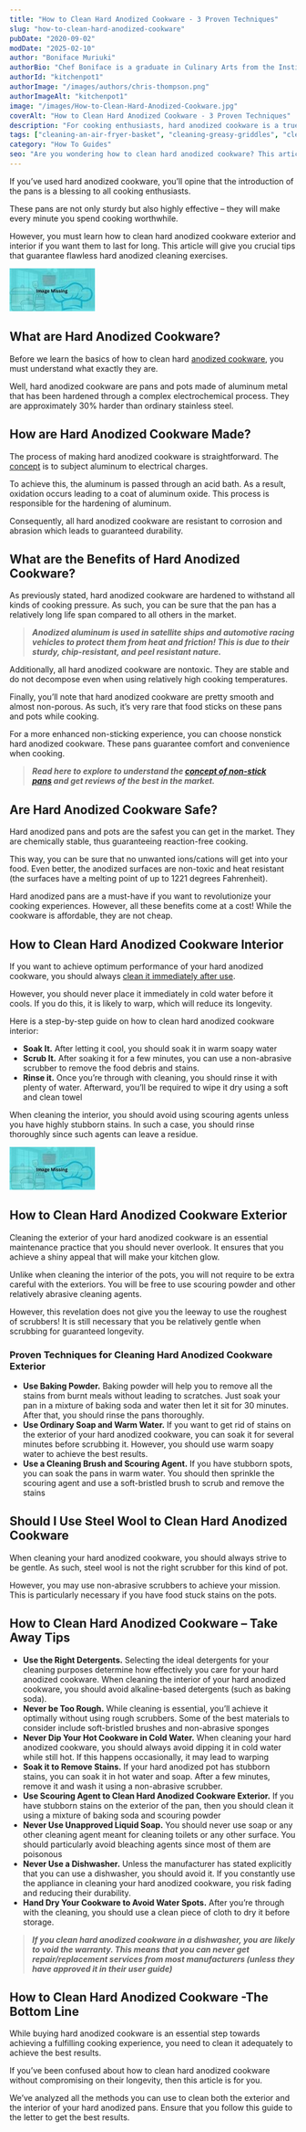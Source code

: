 ```yaml
---
title: "How to Clean Hard Anodized Cookware - 3 Proven Techniques"
slug: "how-to-clean-hard-anodized-cookware"
pubDate: "2020-09-02"
modDate: "2025-02-10"
author: "Boniface Muriuki"
authorBio: "Chef Boniface is a graduate in Culinary Arts from the Institute of Culinary Education, New York. He has worked in several restaurants and is currently the Head Chef at Cavali Restaurant. He has excelled in developing unique recipes and influencing the menu at the restaurant. He prides himself in sharing his knowledge at thekitchenpot.com where he writes about the best cookware for various recipes.."
authorId: "kitchenpot1"
authorImage: "/images/authors/chris-thompson.png"
authorImageAlt: "kitchenpot1"
image: "/images/How-to-Clean-Hard-Anodized-Cookware.jpg"
coverAlt: "How to Clean Hard Anodized Cookware - 3 Proven Techniques"
description: "For cooking enthusiasts, hard anodized cookware is a true blessing, offering sturdy and highly effective pans that make cooking a joy. To ensure these pans last long, it's crucial to learn how to clean both the interior and exterior properly. This"
tags: ["cleaning-an-air-fryer-basket", "cleaning-greasy-griddles", "cleaning-hard-anodized-cookware", "nonstick-pan"]
category: "How To Guides"
seo: "Are you wondering how to clean hard anodized cookware? This article offers a comprehensive guide on cleaning both the interior and exterior of the cookware. Read on for more."
---
```


If you’ve used hard anodized cookware, you’ll opine that the introduction of the pans is a blessing to all cooking enthusiasts. 

These pans are not only sturdy but also highly effective – they will make every minute you spend cooking worthwhile. 

However, you must learn how to clean hard anodized cookware exterior and interior if you want them to last for long. This article will give you crucial tips that guarantee flawless hard anodized cleaning exercises. 

![How to Clean Hard Anodized Cookware](images/portablegasgrill.jpg)

## What are Hard Anodized Cookware?

Before we learn the basics of how to clean hard [anodized cookware](https://en.wikipedia.org/wiki/Anodizing), you must understand what exactly they are. 

Well, hard anodized cookware are pans and pots made of aluminum metal that has been hardened through a complex electrochemical process. They are approximately 30% harder than ordinary stainless steel. 

## How are Hard Anodized Cookware Made?

The process of making hard anodized cookware is straightforward. The [concept](https://patents.google.com/patent/US9139926B2/en) is to subject aluminum to electrical charges. 

To achieve this, the aluminum is passed through an acid bath. As a result, oxidation occurs leading to a coat of aluminum oxide. This process is responsible for the hardening of aluminum.

Consequently, all hard anodized cookware are resistant to corrosion and abrasion which leads to guaranteed durability. 

## What are the Benefits of Hard Anodized Cookware?

As previously stated, hard anodized cookware are hardened to withstand all kinds of cooking pressure. As such, you can be sure that the pan has a relatively long life span compared to all others in the market. 

> ***Anodized aluminum is used in satellite ships and automotive racing vehicles to protect them from heat and friction! This is due to their sturdy, chip-resistant, and peel resistant nature.***

Additionally, all hard anodized cookware are nontoxic. They are stable and do not decompose even when using relatively high cooking temperatures. 

Finally, you’ll note that hard anodized cookware are pretty smooth and almost non-porous. As such, it’s very rare that food sticks on these pans and pots while cooking. 

For a more enhanced non-sticking experience, you can choose nonstick hard anodized cookware. These pans guarantee comfort and convenience when cooking. 

> ***Read here to explore to understand the [concept of non-stick pans](https://thekitchenpot.com/blog/best-nonstick-pans-with-buying-guide//) and get reviews of the best in the market.***

## Are Hard Anodized Cookware Safe?

Hard anodized pans and pots are the safest you can get in the market. They are chemically stable, thus guaranteeing reaction-free cooking. 

This way, you can be sure that no unwanted ions/cations will get into your food. Even better, the anodized surfaces are non-toxic and heat resistant (the surfaces have a melting point of up to 1221 degrees Fahrenheit).

Hard anodized pans are a must-have if you want to revolutionize your cooking experiences. However, all these benefits come at a cost! While the cookware is affordable, they are not cheap. 

## How to Clean Hard Anodized Cookware Interior

If you want to achieve optimum performance of your hard anodized cookware, you should always [clean it immediately after use](https://www.wikihow.com/Clean-Anodized-Cookware).

However, you should never place it immediately in cold water before it cools. If you do this, it is likely to warp, which will reduce its longevity. 

Here is a step-by-step guide on how to clean hard anodized cookware interior:

-   **Soak It.** After letting it cool, you should soak it in warm soapy water
-   **Scrub It.** After soaking it for a few minutes, you can use a non-abrasive scrubber to remove the food debris and stains.
-   **Rinse it.** Once you’re through with cleaning, you should rinse it with plenty of water. Afterward, you’ll be required to wipe it dry using a soft and clean towel

When cleaning the interior, you should avoid using scouring agents unless you have highly stubborn stains. In such a case, you should rinse thoroughly since such agents can leave a residue. 

![How to Clean Hard Anodized Cookware](images/portablegasgrill.jpg)

## How to Clean Hard Anodized Cookware Exterior

Cleaning the exterior of your hard anodized cookware is an essential maintenance practice that you should never overlook. It ensures that you achieve a shiny appeal that will make your kitchen glow.

Unlike when cleaning the interior of the pots, you will not require to be extra careful with the exteriors. You will be free to use scouring powder and other relatively abrasive cleaning agents. 

However, this revelation does not give you the leeway to use the roughest of scrubbers! It is still necessary that you be relatively gentle when scrubbing for guaranteed longevity. 

### Proven Techniques for Cleaning Hard Anodized Cookware Exterior

-   **Use Baking Powder.** Baking powder will help you to remove all the stains from burnt meals without leading to scratches. Just soak your pan in a mixture of baking soda and water then let it sit for 30 minutes. After that, you should rinse the pans thoroughly. 
-   **Use Ordinary Soap and Warm Water.** If you want to get rid of stains on the exterior of your hard anodized cookware, you can soak it for several minutes before scrubbing it. However, you should use warm soapy water to achieve the best results. 
-   **Use a Cleaning Brush and Scouring Agent.** If you have stubborn spots, you can soak the pans in warm water. You should then sprinkle the scouring agent and use a soft-bristled brush to scrub and remove the stains

## Should I Use Steel Wool to Clean Hard Anodized Cookware

When cleaning your hard anodized cookware, you should always strive to be gentle. As such, steel wool is not the right scrubber for this kind of pot.

However, you may use non-abrasive scrubbers to achieve your mission. This is particularly necessary if you have food stuck stains on the pots. 

## How to Clean Hard Anodized Cookware – Take Away Tips 

-   **Use the Right Detergents.** Selecting the ideal detergents for your cleaning purposes determine how effectively you care for your hard anodized cookware. When cleaning the interior of your hard anodized cookware, you should avoid alkaline-based detergents (such as baking soda).
-   **Never be Too Rough.** While cleaning is essential, you’ll achieve it optimally without using rough scrubbers. Some of the best materials to consider include soft-bristled brushes and non-abrasive sponges
-   **Never Dip Your Hot Cookware in Cold Water.** When cleaning your hard anodized cookware, you should always avoid dipping it in cold water while still hot. If this happens occasionally, it may lead to warping
-   **Soak it to Remove Stains.** If your hard anodized pot has stubborn stains, you can soak it in hot water and soap. After a few minutes, remove it and wash it using a non-abrasive scrubber. 
-   **Use Scouring Agent to Clean Hard Anodized Cookware Exterior.** If you have stubborn stains on the exterior of the pan, then you should clean it using a mixture of baking soda and scouring powder
-   **Never Use Unapproved Liquid Soap.** You should never use soap or any other cleaning agent meant for cleaning toilets or any other surface. You should particularly avoid bleaching agents since most of them are poisonous
-   **Never Use a Dishwasher.** Unless the manufacturer has stated explicitly that you can use a dishwasher, you should avoid it. If you constantly use the appliance in cleaning your hard anodized cookware, you risk fading and reducing their durability. 
-   **Hand Dry Your Cookware to Avoid Water Spots.** After you’re through with the cleaning, you should use a clean piece of cloth to dry it before storage.

> ***If you clean hard anodized cookware in a dishwasher, you are likely to void the warranty. This means that you can never get repair/replacement services from most manufacturers (unless they have approved it in their user guide)***

## How to Clean Hard Anodized Cookware -The Bottom Line

While buying hard anodized cookware is an essential step towards achieving a fulfilling cooking experience, you need to clean it adequately to achieve the best results.

If you’ve been confused about how to clean hard anodized cookware without compromising on their longevity, then this article is for you.

We’ve analyzed all the methods you can use to clean both the exterior and the interior of your hard anodized pans. Ensure that you follow this guide to the letter to get the best results.